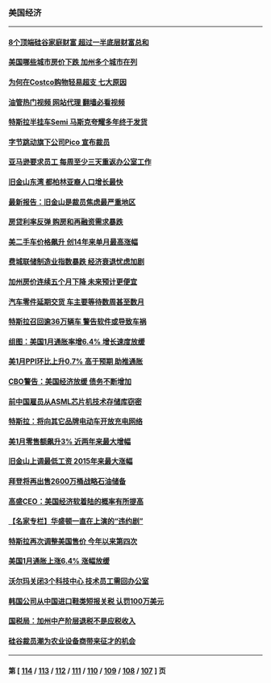 ### 美国经济
---
#### [8个顶端硅谷家庭财富 超过一半底层财富总和](../../pages/ncid1078158/n13933828.md?02210845) 
#### [美国哪些城市房价下跌 加州多个城市在列](../../pages/ncid1078158/n13933691.md?02210845) 
#### [为何在Costco购物轻易超支 七大原因](../../pages/ncid1078158/n13931403.md?02210845) 
#### [油管热门视频 网站代理 翻墙必看视频](http://138.2.39.72:81/youtube.html?epic-marker?02210845)
#### [特斯拉半挂车Semi 马斯克夸耀多年终于发货](../../pages/ncid1078158/n13933015.md?02210845) 
#### [字节跳动旗下公司Pico 宣布裁员](../../pages/ncid1078158/n13932613.md?02210845) 
#### [亚马逊要求员工 每周至少三天重返办公室工作](../../pages/ncid1078158/n13932609.md?02210845) 
#### [旧金山东湾 都柏林亚裔人口增长最快](../../pages/ncid1078158/n13932539.md?02210845) 
#### [最新报告：旧金山是裁员焦虑最严重地区](../../pages/ncid1078158/n13932493.md?02210845) 
#### [房贷利率反弹 购房和再融资需求暴跌](../../pages/ncid1078158/n13932465.md?02210845) 
#### [美二手车价格飙升 创14年来单月最高涨幅](../../pages/ncid1078158/n13932383.md?02210845) 
#### [费城联储制造业指数暴跌 经济衰退忧虑加剧](../../pages/ncid1078158/n13931862.md?02210845) 
#### [加州房价连续五个月下降 未来预计更便宜](../../pages/ncid1078158/n13931709.md?02210845) 
#### [汽车零件延期交货 车主要等待数周甚至数月](../../pages/ncid1078158/n13931609.md?02210845) 
#### [特斯拉召回逾36万辆车 警告软件或导致车祸](../../pages/ncid1078158/n13931417.md?02210845) 
#### [组图：美国1月通胀率增6.4% 增长速度放缓](../../pages/ncid1078158/n13931291.md?02210845) 
#### [美1月PPI环比上升0.7% 高于预期 助推通胀](../../pages/ncid1078158/n13931369.md?02210845) 
#### [CBO警告：美国经济放缓 债务不断增加](../../pages/ncid1078158/n13930813.md?02210845) 
#### [前中国雇员从ASML芯片机技术存储库窃密](../../pages/ncid1078158/n13930758.md?02210845) 
#### [特斯拉：将向其它品牌电动车开放充电网络](../../pages/ncid1078158/n13930588.md?02210845) 
#### [美1月零售额飙升3% 近两年来最大增幅](../../pages/ncid1078158/n13930527.md?02210845) 
#### [旧金山上调最低工资 2015年来最大涨幅](../../pages/ncid1078158/n13930082.md?02210845) 
#### [拜登将再出售2600万桶战略石油储备](../../pages/ncid1078158/n13929895.md?02210845) 
#### [高盛CEO：美国经济软着陆的概率有所提高](../../pages/ncid1078158/n13929891.md?02210845) 
#### [【名家专栏】华盛顿一直在上演的“违约剧”](../../pages/ncid1078158/n13929645.md?02210845) 
#### [特斯拉再次调整美国售价 今年以来第四次](../../pages/ncid1078158/n13929751.md?02210845) 
#### [美国1月通胀上涨6.4% 涨幅放缓](../../pages/ncid1078158/n13929732.md?02210845) 
#### [沃尔玛关闭3个科技中心 技术员工需回办公室](../../pages/ncid1078158/n13929474.md?02210845) 
#### [韩国公司从中国进口鞋类短报关税 认罚100万美元](../../pages/ncid1078158/n13929373.md?02210845) 
#### [国税局：加州中产阶层退税不是应税收入](../../pages/ncid1078158/n13929394.md?02210845) 
#### [硅谷裁员潮为农业设备商带来征才的机会](../../pages/ncid1078158/n13929220.md?02210845) 

---
#### 第 [ [114](./114.md?02210845) / [113](./113.md?02210845) / [112](./112.md?02210845) / [111](./111.md?02210845) / [110](./110.md?02210845) / [109](./109.md?02210845) / [108](./108.md?02210845) / [107](./107.md?02210845) ] 页
